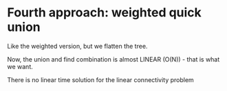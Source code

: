 # Fourth approach: weighted quick union

Like the weighted version, but we flatten the tree.

Now, the union and find combination is almost LINEAR (O(N)) - that is what we want.

There is no linear time solution for the linear connectivity problem